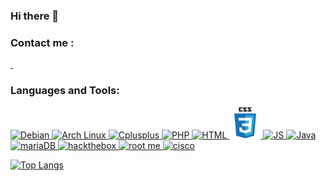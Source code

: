 ### Hi there 👋


<h3 align="left">Contact me :</h3>
<p align="left">
  <a href="https://www.linkedin.com/in/thomas-raynaud-69a6ab252/" target="blank">
    <img align="center" src="https://cdn-icons-png.flaticon.com/512/3536/3536505.png" alt="" width="40" />
  </a>
  <a href="mailto:thomas.raynaud@edu.univ-fcomte.fr" target="blank">
    <img align="center" src="https://cdn-icons-png.flaticon.com/512/758/758584.png" alt="" width="40" />
  </a>
</p>




<h3 align="left">Languages and Tools:</h3>
<p align="left"> 
  <a href="https://www.debian.org/index.fr.html" target="_blank"> <!--Debian--->
    <img src="https://www.shareicon.net/data/512x512/2015/09/16/101872_debian_512x512.png" alt="Debian" width="50"/> 
  </a> 
  <a href="https://archlinux.fr/" target="_blank"> <!---Arch linux-->
    <img src="https://cdn0.iconfinder.com/data/icons/flat-round-system/512/archlinux-512.png" alt="Arch Linux" width="50"/> 
  </a> 
  <a href="https://devdocs.io/cpp/" target="_blank"> <!--C++--->
    <img src="https://cdn-icons-png.flaticon.com/512/6132/6132222.png" alt="Cplusplus" width="50"/>
  </a> 
  <a href="https://www.php.net/manual/en/intro-whatis.php" target="_blank"> <!--PHP--->
    <img src="https://upload.wikimedia.org/wikipedia/commons/thumb/2/27/PHP-logo.svg/2560px-PHP-logo.svg.png" alt="PHP" width="50"/> 
  </a> 
  <a href="https://www.w3schools.com/html/" target="_blank"> <!--HTML--->
    <img src="https://cdn-icons-png.flaticon.com/512/919/919827.png" alt="HTML" width="50"/> 
  </a> 
  <a href="https://www.w3schools.com/css/" target="_blank"> <!--CSS--->
    <img src="https://raw.githubusercontent.com/github/explore/6c6508f34230f0ac0d49e847a326429eefbfc030/topics/css/css.png" alt="CSS" width="50"/> 
  </a> 
  <a href="https://www.w3schools.com/js/" target="_blank"> <!--JS--->
    <img src="https://upload.wikimedia.org/wikipedia/commons/thumb/d/d4/Javascript-shield.svg/1200px-Javascript-shield.svg.png" alt="JS" width="50"/> 
  </a> 
  <a href="https://www.java.com/en/" target="_blank"> <!--Java--->
    <img src="https://cdn-icons-png.flaticon.com/512/226/226777.png" alt="Java" width="50"/> 
  </a> 
  <a href="https://mariadb.org/" target="_blank"> <!--mariadb--->
    <img src="https://mariadb.com/wp-content/uploads/2019/11/mariadb-logo-vert_blue-transparent.png" alt="mariaDB" width="50"/> 
  </a> 
    <a href="https://www.hackthebox.com/" target="_blank"> <!--htb--->
    <img src="https://static-00.iconduck.com/assets.00/hack-the-box-icon-512x512-pokr8xc5.png" alt="hackthebox" width="50"/> 
  </a> 
  <a href="https://www.root-me.org/" target="_blank"> <!--root me--->
    <img src="https://www.root-me.org/IMG/logo/siteon0.svg?1637496509" alt="root me" width="50"/>
  </a> 
  <a href="https://www.cisco.com/c/en/index.html" target="_blank"> <!--cisco--->
    <img src="https://cdn4.iconfinder.com/data/icons/flat-brand-logo-2/512/cisco-512.png" alt="cisco" width="50"/> 
  </a> 
</p>



[![Top Langs](https://github-readme-stats.vercel.app/api/top-langs/?username=anuraghazra&layout=compact)](https://github.com/anuraghazra/github-readme-stats)

<!--
**ThomasRAYNAUD/ThomasRAYNAUD** is a ✨ _special_ ✨ repository because its `README.md` (this file) appears on your GitHub profile.

Here are some ideas to get you started:

- 🔭 I’m currently working on ...
- 🌱 I’m currently learning ...
- 👯 I’m looking to collaborate on ...
- 🤔 I’m looking for help with ...
- 💬 Ask me about ...
- 📫 How to reach me: ...
- 😄 Pronouns: ...
- ⚡ Fun fact: ...
-->
